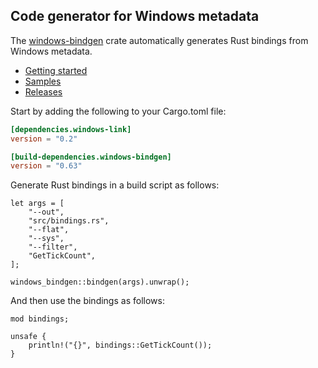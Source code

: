 ## Code generator for Windows metadata

The [windows-bindgen](https://crates.io/crates/windows-bindgen) crate automatically generates Rust bindings from Windows metadata.

* [Getting started](https://kennykerr.ca/rust-getting-started/)
* [Samples](https://github.com/microsoft/windows-rs/tree/master/crates/samples)
* [Releases](https://github.com/microsoft/windows-rs/releases)

Start by adding the following to your Cargo.toml file:

```toml
[dependencies.windows-link]
version = "0.2"

[build-dependencies.windows-bindgen]
version = "0.63"
```

Generate Rust bindings in a build script as follows:

```rust,no_run
let args = [
    "--out",
    "src/bindings.rs",
    "--flat",
    "--sys",
    "--filter",
    "GetTickCount",
];

windows_bindgen::bindgen(args).unwrap();
```

And then use the bindings as follows:

```rust,ignore
mod bindings;

unsafe {
    println!("{}", bindings::GetTickCount());
}
```
